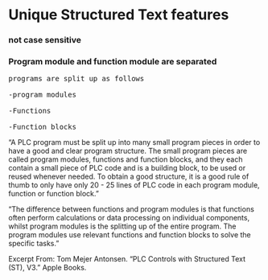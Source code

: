 #  Unique Structured Text features


### not case sensitive

### Program module and function module are separated
<pre>
programs are split up as follows

-program modules

-Functions

-Function blocks
</pre> 

“A PLC program must be split up into many small program pieces in order to have a good and clear program structure. The small program pieces are called program modules, functions and function blocks, and they each contain a small piece of PLC code and is a building block, to be used or reused whenever needed.
To obtain a good structure, it is a good rule of thumb to only have only 20 - 25 lines of PLC code in each program module, function or function block.”

“The difference between functions and program modules is that functions often perform calculations or data processing on individual components, whilst program modules is the splitting up of the entire program. The program modules use relevant functions and function blocks to solve the specific tasks.”

Excerpt From: Tom Mejer Antonsen. “PLC Controls with Structured Text (ST), V3.” Apple Books. 

